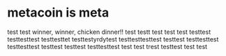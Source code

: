 # metacoin is meta

test
test
winner, winner, chicken dinner!!
test
testt
test
test
test
testtest
testtesttest
testtesttet
testtestyrdytest
testtesttesttest
testtest
testtesttest
testtesttest
testtest
testtest
testtesttest
test
test
trest
testtest
test
test
